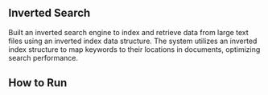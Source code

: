 ## Inverted Search

Built an inverted search engine to index and retrieve data from large text files using an inverted
index data structure.
The system utilizes an inverted index structure to map keywords to their locations in documents,
optimizing search performance.

## How to Run
